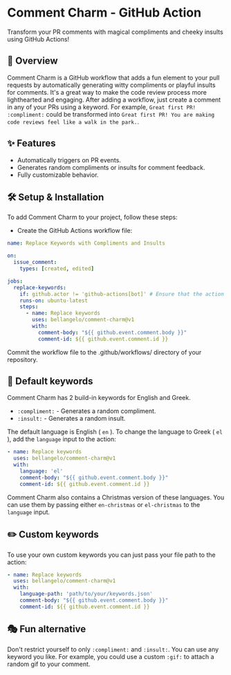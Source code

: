 # Comment Charm - GitHub Action
Transform your PR comments with magical compliments and cheeky insults using GitHub Actions!

## 🚀 Overview
Comment Charm is a GitHub workflow that adds a fun element to your pull requests by automatically generating witty compliments or playful insults for comments. It's a great way to make the code review process more lighthearted and engaging.
After adding a workflow, just create a comment in any of your PRs using a keyword.
For example, `Great first PR! :compliment:` could be transformed into `Great first PR! You are making code reviews feel like a walk in the park.`.

## ✨ Features
- Automatically triggers on PR events.
- Generates random compliments or insults for comment feedback.
- Fully customizable behavior.

## 🛠️ Setup & Installation
To add Comment Charm to your project, follow these steps:

- Create the GitHub Actions workflow file:
```yaml
name: Replace Keywords with Compliments and Insults

on:
  issue_comment:
    types: [created, edited]

jobs:
  replace-keywords:
    if: github.actor != 'github-actions[bot]' # Ensure that the action isn't triggered by the bot itself
    runs-on: ubuntu-latest
    steps:
      - name: Replace keywords
        uses: bellangelo/comment-charm@v1
        with:
          comment-body: "${{ github.event.comment.body }}"
          comment-id: ${{ github.event.comment.id }}
```
Commit the workflow file to the .github/workflows/ directory of your repository.

## 🔑 Default keywords
Comment Charm has 2 build-in keywords for English and Greek.

- `:compliment:` - Generates a random compliment.
- `:insult:` - Generates a random insult.

The default language is English ( `en` ).
To change the language to Greek ( `el` ), add the `language` input to the action:
```yaml
- name: Replace keywords
  uses: bellangelo/comment-charm@v1
  with:
    language: 'el'
    comment-body: "${{ github.event.comment.body }}"
    comment-id: ${{ github.event.comment.id }}
```
Comment Charm also contains a Christmas version of these languages.
You can use them by passing either `en-christmas` or `el-christmas` to the `language` input.

## ✏️ Custom keywords
To use your own custom keywords you can just pass your file path to the action:
```yaml
- name: Replace keywords
  uses: bellangelo/comment-charm@v1
  with:
    language-path: 'path/to/your/keywords.json'
    comment-body: "${{ github.event.comment.body }}"
    comment-id: ${{ github.event.comment.id }}
```

## 🎭 Fun alternative
Don't restrict yourself to only `:compliment:` and `:insult:`. 
You can use any keyword you like. For example, you could use a custom `:gif:` to attach a random gif to your comment.